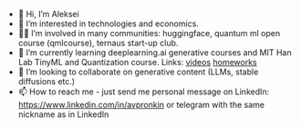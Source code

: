 - 👋 Hi, I’m Aleksei
- 👀 I’m interested in technologies and economics.
- 👷‍♂️ I’m involved in many communities: huggingface, quantum ml open course (qmlcourse), ternaus start-up club.
- 🌱 I’m currently learning deeplearning.ai generative courses and MIT Han Lab TinyML and Quantization course. Links: [videos](https://www.youtube.com/watch?v=5HpLyZd1h0Q&list=PL80kAHvQbh-ocildRaxjjBy6MR1ZsNCU7&ab_channel=MITHANLab) [homeworks](https://efficientml.ai/)
- 💞️ I’m looking to collaborate on generative content (LLMs, stable diffusions etc.)
- 📫 How to reach me - just send me personal message on LinkedIn: https://www.linkedin.com/in/avpronkin or telegram with the same nickname as in LinkedIn

<!---
alexey-pronkin/alexey-pronkin is a ✨ special ✨ repository because its `README.md` (this file) appears on your GitHub profile.
You can click the Preview link to take a look at your changes.
--->
